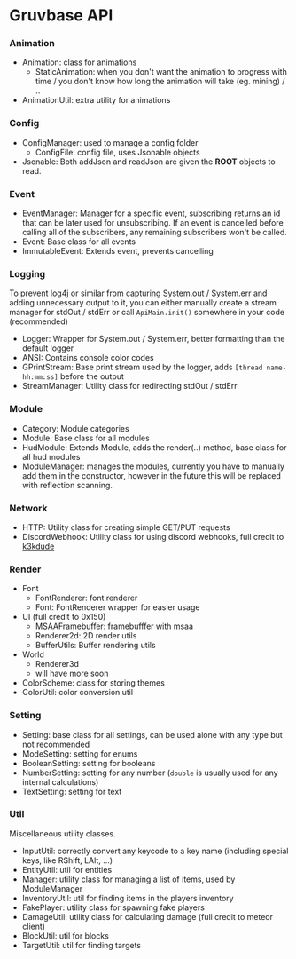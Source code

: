 # Gruvbase API
### Animation
- Animation: class for animations
    - StaticAnimation: when you don't want the animation to progress with time / you don't know how long the animation will take (eg. mining) / ..
- AnimationUtil: extra utility for animations
### Config
- ConfigManager: used to manage a config folder
    - ConfigFile: config file, uses Jsonable objects
- Jsonable: Both addJson and readJson are given the **ROOT** objects to read.
### Event
- EventManager: Manager for a specific event, subscribing returns an id that can be later used for unsubscribing. If an event is cancelled before calling all of the subscribers, any remaining subscribers won't be called.
- Event: Base class for all events
- ImmutableEvent: Extends event, prevents cancelling
### Logging
To prevent log4j or similar from capturing System.out / System.err and adding unnecessary output to it,
you can either manually create a stream manager for stdOut / stdErr or call `ApiMain.init()` somewhere in your code (recommended)
- Logger: Wrapper for System.out / System.err, better formatting than the default logger
- ANSI: Contains console color codes
- GPrintStream: Base print stream used by the logger, adds `[thread name-hh:mm:ss]` before the output
- StreamManager: Utility class for redirecting stdOut / stdErr
### Module
- Category: Module categories
- Module: Base class for all modules
- HudModule: Extends Module, adds the render(..) method, base class for all hud modules
- ModuleManager: manages the modules, currently you have to manually add them in the constructor, however in the future this will be replaced with reflection scanning.
### Network
- HTTP: Utility class for creating simple GET/PUT requests
- DiscordWebhook: Utility class for using discord webhooks, full credit to <a href="https://gist.github.com/k3kdude/fba6f6b37594eae3d6f9475330733bdb">k3kdude</a>
### Render
- Font
    - FontRenderer: font renderer
    - Font: FontRenderer wrapper for easier usage
- UI (full credit to 0x150)
    - MSAAFramebuffer: framebufffer with msaa
    - Renderer2d: 2D render utils
    - BufferUtils: Buffer rendering utils
- World
    - Renderer3d
    - will have more soon
- ColorScheme: class for storing themes
- ColorUtil: color conversion util
### Setting
- Setting: base class for all settings, can be used alone with any type but not recommended
- ModeSetting: setting for enums
- BooleanSetting: setting for booleans
- NumberSetting: setting for any number (`double` is usually used for any internal calculations)
- TextSetting: setting for text
### Util
Miscellaneous utility classes.
- InputUtil: correctly convert any keycode to a key name (including special keys, like RShift, LAlt, ...)
- EntityUtil: util for entities
- Manager: utility class for managing a list of items, used by ModuleManager
- InventoryUtil: util for finding items in the players inventory
- FakePlayer: utility class for spawning fake players
- DamageUtil: utility class for calculating damage (full credit to meteor client)
- BlockUtil: util for blocks
- TargetUtil: util for finding targets